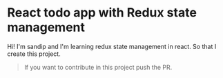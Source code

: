 # React todo app with Redux state management
Hi! I'm sandip and I'm learning redux state management in react. So that I create this project.

> If you want to contribute in this project push the PR. 


